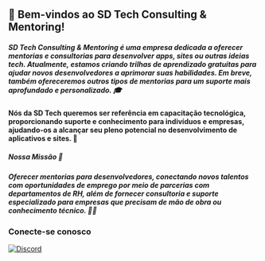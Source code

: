 ## 🚀 Bem-vindos ao SD Tech Consulting & Mentoring!

##### SD Tech Consulting & Mentoring é uma empresa dedicada a oferecer mentorias e consultorias para desenvolver apps, sites ou outras ideias tech. Atualmente, estamos criando trilhas de aprendizado gratuitas para ajudar novos desenvolvedores a aprimorar suas habilidades. Em breve, também ofereceremos outros tipos de mentorias para um suporte mais aprofundado e personalizado. 🎓

#### Nós da SD Tech queremos ser referência em capacitação tecnológica, proporcionando suporte e conhecimento para indivíduos e empresas, ajudando-os a alcançar seu pleno potencial no desenvolvimento de aplicativos e sites. 🌟

##### Nossa Missão 🎯
##### Oferecer mentorias para desenvolvedores, conectando novos talentos com oportunidades de emprego por meio de parcerias com departamentos de RH, além de fornecer consultoria e suporte especializado para empresas que precisam de mão de obra ou conhecimento técnico. 💼🤝

### Conecte-se conosco
[![Discord](https://img.shields.io/badge/Discord-7289DA?style=for-the-badge&logo=discord&logoColor=white)]([https://discord.gg/seu-link-do-discord](https://github.com/SDTech-Mentoring/CSS-journey))

<!--

**Here are some ideas to get you started:**

🙋‍♀️ A short introduction - what is your organization all about?
🌈 Contribution guidelines - how can the community get involved?
👩‍💻 Useful resources - where can the community find your docs? Is there anything else the community should know?
🍿 Fun facts - what does your team eat for breakfast?
🧙 Remember, you can do mighty things with the power of [Markdown](https://docs.github.com/github/writing-on-github/getting-started-with-writing-and-formatting-on-github/basic-writing-and-formatting-syntax)
-->
